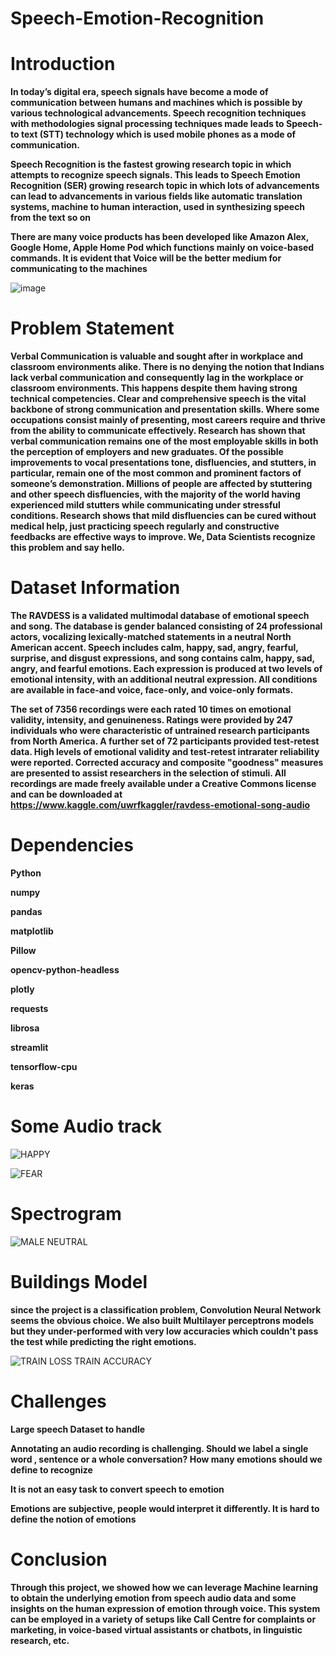 # Speech-Emotion-Recognition

# Introduction 

**In today’s digital era, speech signals have become a mode of communication between humans and machines which is possible by various technological advancements. Speech recognition techniques with methodologies signal processing techniques made leads to Speech-to text (STT) technology which is used mobile phones as a mode of communication.**

**Speech Recognition is the fastest growing research topic in which attempts to recognize speech signals. This leads to Speech Emotion Recognition (SER) growing research topic in which lots of advancements can lead to advancements in various fields like automatic translation systems, machine to human interaction, used in synthesizing speech from the text so on**

**There are many voice products has been developed like Amazon Alex, Google Home, Apple Home Pod which functions mainly on voice-based commands. It is evident that Voice will be the better medium for communicating to the machines**



![image](https://user-images.githubusercontent.com/74303124/129658636-2ee0967b-c136-4a52-9301-783dc6dea2bf.png)

# Problem Statement  

**Verbal Communication is valuable and sought after in workplace and classroom environments alike. There is no denying the notion that Indians lack verbal communication and consequently lag in the workplace or classroom environments. This happens despite them having strong technical competencies. Clear and comprehensive speech is the vital backbone of strong communication and presentation skills. Where some occupations consist mainly of presenting, most careers require and thrive from the ability to communicate effectively. 
Research has shown that verbal communication remains one of the most employable skills in both the perception of employers and new graduates. Of the possible improvements to vocal presentations tone, disfluencies, and stutters, in particular, remain one of the most common and prominent factors of someone’s demonstration. Millions of people are affected by stuttering and other speech disfluencies, with the majority of the world having experienced mild stutters while communicating under stressful conditions.
 Research shows that mild disfluencies can be cured without medical help, just practicing speech regularly and constructive feedbacks are effective ways to improve. We, Data Scientists recognize this problem and say hello.**
 
 # Dataset Information
 
 **The RAVDESS is a validated multimodal database of emotional speech and song. The database is gender balanced consisting of 24 professional actors, vocalizing lexically-matched statements in a neutral North American accent. Speech includes calm, happy, sad, angry, fearful, surprise, and disgust expressions, and song contains calm, happy, sad, angry, and fearful emotions. Each expression is produced at two levels of emotional intensity, with an additional neutral expression. All conditions are available in face-and voice, face-only, and voice-only formats.**
 
**The set of 7356 recordings were each rated 10 times on emotional validity, intensity, and genuineness. Ratings were provided by 247 individuals who were characteristic of untrained research participants from North America. A further set of 72 participants provided test-retest data. High levels of emotional validity and test-retest intrarater reliability were reported. Corrected accuracy and composite "goodness" measures are presented to assist researchers in the selection of stimuli. All recordings are made freely available under a Creative Commons license and can be downloaded at https://www.kaggle.com/uwrfkaggler/ravdess-emotional-song-audio**

# Dependencies
**Python**

**numpy**

**pandas**

**matplotlib**

**Pillow**

**opencv-python-headless**

**plotly**

**requests**

**librosa**

**streamlit**

**tensorflow-cpu**

**keras**

# Some Audio track 

![HAPPY](https://user-images.githubusercontent.com/74303124/129659965-1403187b-e752-48ea-8ad6-15642aa969e0.png)




![FEAR](https://user-images.githubusercontent.com/74303124/129660006-c7bf449a-ff6e-447c-8722-a94927d3eb8c.png)

# Spectrogram
![MALE NEUTRAL](https://user-images.githubusercontent.com/74303124/129660201-1aed9b15-e1dd-431e-a0db-baed5bcbc4c7.png)


# Buildings Model 

**since the project is a classification problem, Convolution Neural Network seems the obvious choice. We also built Multilayer perceptrons models but they under-performed with very low accuracies which couldn't pass the test while predicting the right emotions.**

![TRAIN LOSS TRAIN ACCURACY](https://user-images.githubusercontent.com/74303124/129661002-e87aa3c0-7db0-44b7-8a58-508446094c1e.png)


# Challenges

**Large speech Dataset to handle**

**Annotating an audio recording is challenging. Should we label a single word , sentence or a whole conversation? How many emotions should we define to recognize**


**It is not an easy task to convert speech to emotion**


**Emotions are subjective, people would interpret it differently. It is hard to define the notion of emotions**


# Conclusion 

**Through  this project, we showed how we can leverage Machine learning to obtain the underlying emotion from speech audio data and some insights on the human expression of emotion through voice. This system can be employed in a variety of setups like Call Centre for complaints or marketing, in voice-based virtual assistants or chatbots, in linguistic research, etc.** 





